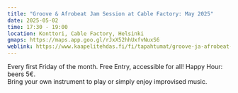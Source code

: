 ```yaml
---
title: "Groove & Afrobeat Jam Session at Cable Factory: May 2025"
date: 2025-05-02
time: 17:30 - 19:00
location: Konttori, Cable Factory, Helsinki
gmaps: https://maps.app.goo.gl/rJxX52hhUxfvNuxS6
weblink: https://www.kaapelitehdas.fi/fi/tapahtumat/groove-ja-afrobeat-jam-session/
---
```

Every first Friday of the month. Free Entry, accessible for all! Happy Hour: beers 5€.  
Bring your own instrument to play or simply enjoy improvised music.